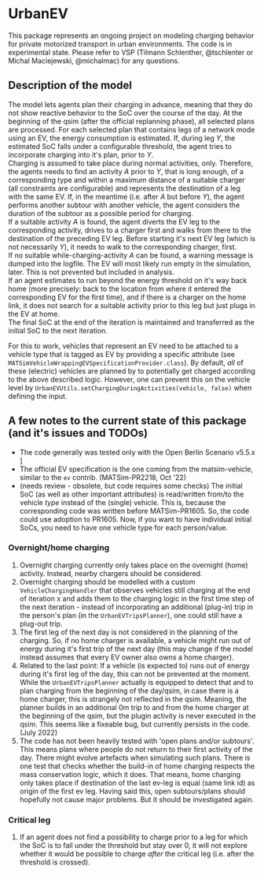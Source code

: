 # UrbanEV
This package represents an ongoing project on modeling charging behavior for private motorized transport in urban environments.
The code is in experimental state.
Please refer to VSP (Tilmann Schlenther, @tschlenter or Michal Maciejewski, @michalmac) for any questions.

## Description of the model
The model lets agents plan their charging in advance, meaning that they do not show reactive behavior to the SoC over the course of the day.
At the beginning of the qsim (after the official replanning phase), all selected plans are processed. For each selected plan that contains legs of a network mode using an EV,
the energy consumption is estimated. If, during leg _Y_, the estimated SoC falls under a configurable threshold, the agent tries to incorporate charging into it's plan, prior to _Y_.<br>
Charging is assumed to take place during normal activities, only. Therefore, the agents needs to find an activity _A_ prior to _Y_,
that is long enough, of a corresponding type and within a maximum distance of a suitable charger (all constraints are configurable)
and represents the destination of a leg with the same EV. If, in the meantime (i.e. after _A_ but before _Y_), the agent performs another subtour with another vehicle, the agent considers the duration of the subtour as a possible period for charging.<br> 
If a suitable activity _A_ is found, the agent diverts the EV leg to the corresponding activity, drives to a charger first and walks from there to the destination of the preceding EV leg.
Before starting it's next EV leg (which is not necessarily _Y_), it needs to walk to the corresponding charger, first.<br>
If no suitable while-charging-activity _A_ can be found, a warning message is dumped into the logfile. The EV will most likely run empty in the simulation, later.
This is not prevented but included in analysis.<br>
If an agent estimates to run beyond the energy threshold on it's way back home (more precisely: back to the location from where it entered the corresponding EV for the first time),
and if there is a charger on the home link, it does not search for a suitable activity prior to this leg but just plugs in the EV at home.<br>
The final SoC at the end of the iteration is maintained and transferred as the initial SoC to the next iteration. 

For this to work, vehicles that represent an EV need to be attached to a vehicle type that is tagged as EV by providing a specific attribute (see `MATSimVehicleWrappingEVSpecificationProvider.class`).
By default, _all_ of these (electric) vehicles are planned by to potentially get charged according to the above described logic.
However, one can prevent this on the vehicle level by `UrbanEVUtils.setChargingDuringActivities(vehicle, false)` when defining the input. 

## A few notes to the current state of this package (and it's issues and TODOs)

- The code generally was tested only with the Open Berlin Scenario v5.5.x ]
- The official EV specification is the one coming from the matsim-vehicle, similar to the `ev` contrib. (MATSim-PR2218, Oct '22) 
- (needs review - obsolete, but code requires some checks) The initial SoC (as well as other important attributes) is read/written from/to the vehicle _type_ instead of the (single) vehicle. This is, because the corresponding code was written before MATSim-PR1605. So, the code could use adoption to PR1605. Now, if you want to have individual initial SoCs, you need to have one vehicle type for each person/value.

### Overnight/home charging
1. Overnight charging currently only takes place on the overnight (home) activity. Instead, nearby chargers should be considered.
1. Overnight charging should be modelled with a custom `VehicleChargingHandler` that observes vehicles still charging at the end of iteration x and adds them to the charging logic in the first time step of the next iteration - instead of incorporating an additional (plug-in) trip in the person's plan (in the `UrbanEVTripsPlanner`), one could still have a plug-out trip.
1. The first leg of the next day is not considered in the planning of the charging. So, if no home charger is available, a vehicle might run out of energy during it's first trip of the next day (this may change if the model instead assumes that every EV owner also owns a home charger).
1. Related to the last point: If a vehicle (is expected to) runs out of energy during it's first leg of the day, this can not be prevented at the moment.
While the `UrbanEVTripsPlanner` actually is equipped to detect that and to plan charging from the beginning of the day/qsim, in case there is a home charger, this is strangely not reflected in the qsim. Meaning,
   the planner builds in an additional 0m trip to and from the home charger at the beginning of the qsim, but the plugin activity is never executed in the qsim. This seems like a fixeable bug, but currently persists in the code. (July 2022)
1. The code has not been heavily tested with 'open plans and/or subtours'. This means plans where people do not return to their first activity of the day. There might evolve artefacts when simulating such plans. There is one test that checks whether the build-in of home charging respects the mass conservation logic, which it does.
   That means, home charging only takes place if destination of the last ev-leg is equal (same link id) as origin of the first ev leg. Having said this, open subtours/plans should hopefully not cause major problems. But it should be investigated again.
   
### Critical leg
1. If an agent does not find a possibility to charge prior to a leg for which the SoC is to fall under the threshold but stay over 0, it will not explore whether it would be possible to charge _after_ the critical leg (i.e. after the threshold is crossed).

   
